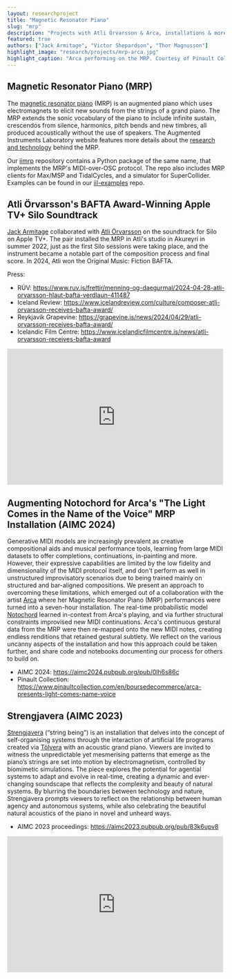 ```yaml
---
layout: researchproject
title: "Magnetic Resonator Piano"
slug: "mrp"
description: "Projects with Atli Örvarsson & Arca, installations & more"
featured: true
authors: ["Jack Armitage", "Victor Shepardson", "Thor Magnusson"]
highlight_image: "research/projects/mrp-arca.jpg"
highlight_caption: "Arca performing on the MRP. Courtesy of Pinault Collection. Photo: Léonard Méchineau."
---
```


<script>
  import CaptionedImage from "../../components/Images/CaptionedImage.svelte"
</script>

## Magnetic Resonator Piano (MRP)

The [magnetic resonator piano](https://andrewmcpherson.org/project/mrp) (MRP) is an augmented piano which uses electromagnets to elicit new sounds from the strings of a grand piano. 
The MRP extends the sonic vocabulary of the piano to include infinite sustain, crescendos from silence, harmonics, pitch bends and new timbres, all produced acoustically without the use of speakers. 
The Augmented Instruments Laboratory website features more details about the [research and technology](https://instrumentslab.org/research/mrp.html) behind the MRP.

Our [iimrp](https://intelligent-instruments-lab.github.io/iimrp/) repository contains a Python package of the same name, that implements the MRP's MIDI-over-OSC protocol.
The repo also includes MRP clients for Max/MSP and TidalCycles, and a simulator for SuperCollider.
Examples can be found in our [iil-examples](https://github.com/Intelligent-Instruments-Lab/iil-examples/tree/main/iimrp) repo.

## Atli Örvarsson's BAFTA Award-Winning Apple TV+ Silo Soundtrack

[Jack Armitage](/people#jack-armitage) collaborated with [Atli Örvarsson](https://en.wikipedia.org/wiki/Atli_%C3%96rvarsson) on the soundtrack for Silo on Apple TV+.
The pair installed the MRP in Atli's studio in Akureyri in summer 2022, just as the first Silo sessions were taking place, and the instrument became a notable part of the composition process and final score.
In 2024, Atli won the Original Music: Fiction BAFTA.

Press:
- RÚV: https://www.ruv.is/frettir/menning-og-daegurmal/2024-04-28-atli-orvarsson-hlaut-bafta-verdlaun-411487
- Iceland Review: https://www.icelandreview.com/culture/composer-atli-orvarsson-receives-bafta-award/
- Reykjavík Grapevine: https://grapevine.is/news/2024/04/29/atli-orvarsson-receives-bafta-award/
- Icelandic Film Centre: https://www.icelandicfilmcentre.is/news/atli-orvarsson-receives-bafta-award

<iframe width="500" height="315" src="https://www.youtube.com/embed/rhCFHrrFwNw" title="Atli Örvarsson wins the Original Music: Fiction BAFTA for Silo" frameborder="0" allow="accelerometer; autoplay; clipboard-write; encrypted-media; gyroscope; picture-in-picture" allowfullscreen></iframe>

## Augmenting Notochord for Arca's "The Light Comes in the Name of the Voice" MRP Installation (AIMC 2024)

Generative MIDI models are increasingly prevalent as creative compositional aids and musical performance tools, learning from large MIDI datasets to offer completions, continuations, in-painting and more. 
However, their expressive capabilities are limited by the low fidelity and dimensionality of the MIDI protocol itself, and don't perform as well in unstructured improvisatory scenarios due to being trained mainly on structured and bar-aligned compositions. 
We present an approach to overcoming these limitations, which emerged out of a collaboration with the artist [Arca](https://en.wikipedia.org/wiki/Arca_(musician)) where her Magnetic Resonator Piano (MRP) performances were turned into a seven-hour installation. 
The real-time probabilistic model [Notochord](/researc/notochord) learned in-context from Arca's playing, and via further structural constraints improvised new MIDI continuations.
Arca's continuous gestural data from the MRP were then re-mapped onto the new MIDI notes, creating endless renditions that retained gestural subtlety.
We reflect on the various uncanny aspects of the installation and how this approach could be taken further, and share code and notebooks documenting our process for others to build on.

- AIMC 2024: https://aimc2024.pubpub.org/pub/0lh6s86c
- Pinault Collection: https://www.pinaultcollection.com/en/boursedecommerce/arca-presents-light-comes-name-voice

## Strengjavera (AIMC 2023)

[Strengjavera](https://nordichouse.is/en/event/strengjavera-by-jack-armitage/) (“string being”) is an installation that delves into the concept of self-organising systems through the interaction of artificial life programs created via [Tölvera](/research/tolvera) with an acoustic grand piano. 
Viewers are invited to witness the unpredictable yet mesmerising patterns that emerge as the piano’s strings are set into motion by electromagnetism, controlled by biomimetic simulations. 
The piece explores the potential for agential systems to adapt and evolve in real-time, creating a dynamic and ever-changing soundscape that reflects the complexity and beauty of natural systems. 
By blurring the boundaries between technology and nature, Strengjavera prompts viewers to reflect on the relationship between human agency and autonomous systems, while also celebrating the beautiful natural acoustics of the piano in novel and unheard ways.

- AIMC 2023 proceedings: https://aimc2023.pubpub.org/pub/83k6upv8

<iframe width="500" height="315" src="https://www.youtube.com/embed/W2c8vFmdANY" title="Strengjavera" frameborder="0" allow="accelerometer; autoplay; clipboard-write; encrypted-media; gyroscope; picture-in-picture" allowfullscreen></iframe>
